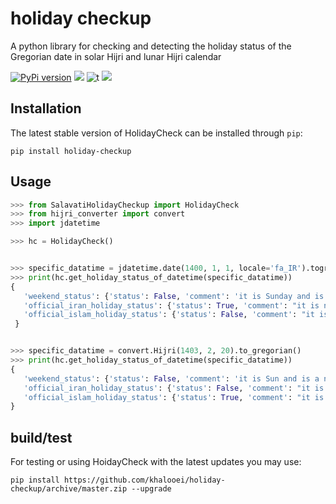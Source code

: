 # holiday checkup 
A python library for checking and detecting the holiday status of the Gregorian date in solar Hijri and lunar Hijri calendar

[![PyPi version](https://img.shields.io/pypi/v/holiday-checkup.svg)](https://pypi.python.org/pypi/holiday-checkup/)
[![](https://img.shields.io/badge/python-3.5+-blue.svg)](https://www.python.org/downloads/) 
![t](https://img.shields.io/badge/status-stable-green.svg) 
[![](https://img.shields.io/github/license/khalooei/holiday-checkup.svg)](https://github.com/khalooei/holiday-checkup/blob/master/LICENSE.md) 



## Installation
The latest stable version of HolidayCheck can be installed through `pip`:

	pip install holiday-checkup



## Usage

```python
>>> from SalavatiHolidayCheckup import HolidayCheck
>>> from hijri_converter import convert
>>> import jdatetime

>>> hc = HolidayCheck()


>>> specific_datatime = jdatetime.date(1400, 1, 1, locale='fa_IR').togregorian()
>>> print(hc.get_holiday_status_of_datetime(specific_datatime))
{
   'weekend_status': {'status': False, 'comment': 'it is Sunday and is a normal day in iran'}, 
   'official_iran_holiday_status': {'status': True, 'comment': "it is norooz and is in the iran's official holiday list"}, 
   'official_islam_holiday_status': {'status': False, 'comment': "it is eid ghadir and is in the islam's official holiday list"}
 }


>>> specific_datatime = convert.Hijri(1403, 2, 20).to_gregorian()
>>> print(hc.get_holiday_status_of_datetime(specific_datatime))
{
   'weekend_status': {'status': False, 'comment': 'it is Sun and is a normal day in iran'}, 
   'official_iran_holiday_status': {'status': False, 'comment': "it is melli shodan naft and is in the iran's official holiday list"}, 
   'official_islam_holiday_status': {'status': True, 'comment': "it is birth of imam zaman  and is in the islam's official holiday list"}
}
```


## build/test 
For testing or using HoidayCheck with the latest updates you may use:

	pip install https://github.com/khalooei/holiday-checkup/archive/master.zip --upgrade


